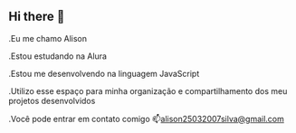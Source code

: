 ## Hi there 👋
.Eu me chamo Alison

.Estou estudando na Alura

.Estou me desenvolvendo na linguagem JavaScript

.Utilizo esse espaço para minha organização e compartilhamento dos meu projetos desenvolvidos

.Você pode entrar em contato comigo 📫alison25032007silva@gmail.com

<!--
**meu projeto understanding


